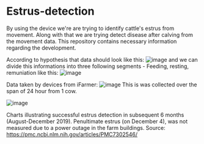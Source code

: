 # Estrus-detection

By using the device we're are trying to identify cattle's estrus from movement. Along with that we are trying detect disease after calving from the movement data. This repository contains necessary information regarding the development. 

According to hypothesis that data should look like this: 
![image](https://github.com/user-attachments/assets/efcfbe5c-7f07-45d4-86e1-e4ede8fe1a5e)
and we can divide this informations into three following segments - Feeding, resting, remuniation like this:
![image](https://github.com/user-attachments/assets/87fc2383-a363-4b29-a13b-998c1be771c9)

Data taken by devices from iFarmer:
![image](https://github.com/user-attachments/assets/ac4eea39-9dd3-4696-a2af-18fa30f61288)
This is was collected over the span of 24 hour from 1 cow. 

![image](https://github.com/user-attachments/assets/e1d02309-34f5-482a-882c-e8cc80c3dda0)

Charts illustrating successful estrus detection in subsequent 6 months (August-December 2019). Penultimate estrus (on December 4), was not measured due to a power outage in the farm buildings. 
Source: https://pmc.ncbi.nlm.nih.gov/articles/PMC7302546/

